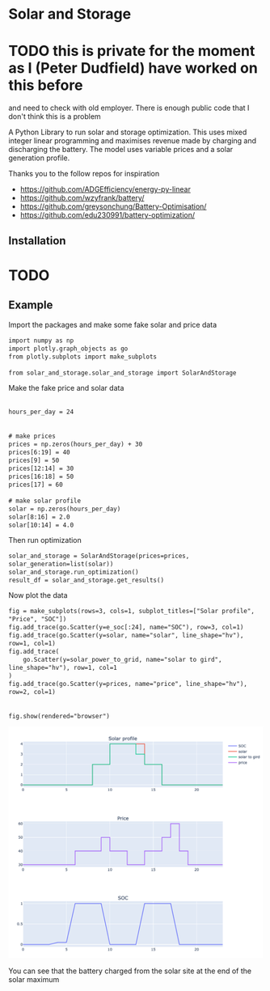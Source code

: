 # Solar and Storage

# TODO this is private for the moment as I (Peter Dudfield) have worked on this before
and need to check with old employer. There is enough public code that I don't think this is a problem

A Python Library to run solar and storage optimization.
This uses mixed integer linear programming and maximises revenue made by charging and discharging the battery.
The model uses variable prices and a solar generation profile.

Thanks you to the follow repos for inspiration
- https://github.com/ADGEfficiency/energy-py-linear
- https://github.com/wzyfrank/battery/
- https://github.com/greysonchung/Battery-Optimisation/
- https://github.com/edu230991/battery-optimization/

## Installation

# TODO


## Example

Import the packages and make some fake solar and price data
```
import numpy as np
import plotly.graph_objects as go
from plotly.subplots import make_subplots

from solar_and_storage.solar_and_storage import SolarAndStorage

```
Make the fake price and solar data
```

hours_per_day = 24


# make prices
prices = np.zeros(hours_per_day) + 30
prices[6:19] = 40
prices[9] = 50
prices[12:14] = 30
prices[16:18] = 50
prices[17] = 60

# make solar profile
solar = np.zeros(hours_per_day)
solar[8:16] = 2.0
solar[10:14] = 4.0
```

Then run optimization
```
solar_and_storage = SolarAndStorage(prices=prices, solar_generation=list(solar))
solar_and_storage.run_optimization()
result_df = solar_and_storage.get_results()
```



Now plot the data
```
fig = make_subplots(rows=3, cols=1, subplot_titles=["Solar profile", "Price", "SOC"])
fig.add_trace(go.Scatter(y=e_soc[:24], name="SOC"), row=3, col=1)
fig.add_trace(go.Scatter(y=solar, name="solar", line_shape="hv"), row=1, col=1)
fig.add_trace(
    go.Scatter(y=solar_power_to_grid, name="solar to gird", line_shape="hv"), row=1, col=1
)
fig.add_trace(go.Scatter(y=prices, name="price", line_shape="hv"), row=2, col=1)


fig.show(rendered="browser")
```

![Example](examples/solar_and_storage.png)

You can see that the battery charged from the solar site at the end of the solar maximum




